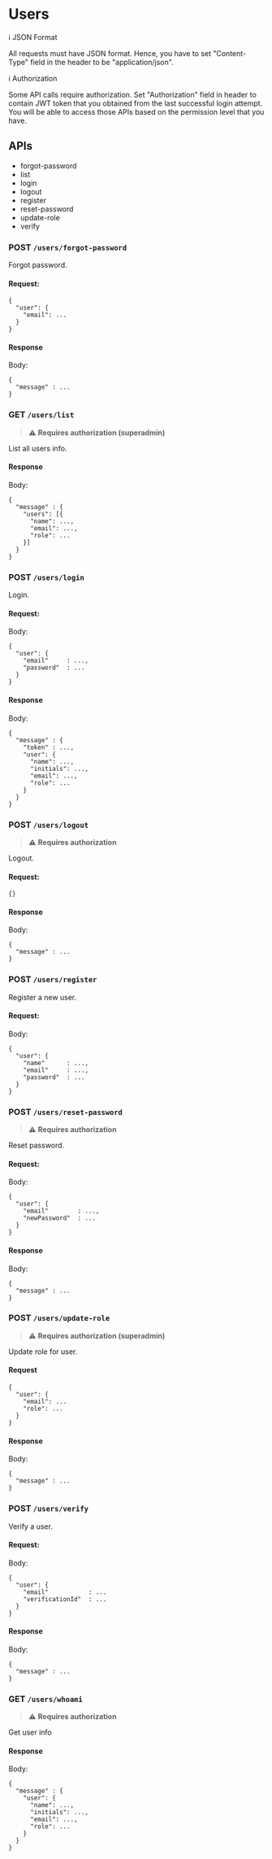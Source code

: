 # Users

:information_source: JSON Format

All requests must have JSON format. Hence, you have to set "Content-Type" field in the header to be "application/json".

:information_source: Authorization

Some API calls require authorization. Set "Authorization" field in header to contain JWT token that you obtained from the last successful login attempt. You will be able to access those APIs based on the permission level that you have.

## APIs

- forgot-password
- list
- login
- logout
- register
- reset-password
- update-role
- verify

### POST `/users/forgot-password`

Forgot password.

#### Request:

```
{
  "user": {
    "email": ...
  }
}
```

#### Response

Body:

```
{
  "message" : ...
}
```

### GET `/users/list`

> :warning: **Requires authorization (superadmin)**

List all users info.

#### Response

Body:

```
{
  "message" : {
    "users": [{
      "name": ...,
      "email": ...,
      "role": ...
    }]
  }
}
```

### POST `/users/login`

Login.

#### Request:

Body:

```
{
  "user": {
    "email"     : ...,
    "password"  : ...
  }
}
```

#### Response

Body:

```
{
  "message" : {
    "token" : ...,
    "user": {
      "name": ...,
      "initials": ...,
      "email": ...,
      "role": ...
    }
  }
}
```

### POST `/users/logout`

> :warning: **Requires authorization**

Logout.


#### Request:

```
{}
```

#### Response

Body:

```
{
  "message" : ...
}
```

### POST `/users/register`

Register a new user.

#### Request:

Body:

```
{
  "user": {
    "name"      : ...,
    "email"     : ...,
    "password"  : ...
  }
}
```

### POST `/users/reset-password`

> :warning: **Requires authorization**

Reset password.

#### Request:

Body:

```
{
  "user": {
    "email"        : ...,
    "newPassword"  : ...
  }
}
```

#### Response

Body:

```
{
  "message" : ...
}
```

### POST `/users/update-role`

> :warning: **Requires authorization (superadmin)**

Update role for user.

#### Request

```
{
  "user": {
    "email": ...
    "role": ...
  }
}
```

#### Response

Body:

```
{
  "message" : ...
}
```

### POST `/users/verify`

Verify a user.

#### Request:

Body: 
```
{
  "user": {
    "email"           : ...
    "verificationId"  : ...
  }
}
```

#### Response

Body:

```
{
  "message" : ...
}
```

### GET `/users/whoami`

> :warning: **Requires authorization**

Get user info

#### Response

Body:

```
{
  "message" : {
    "user": {
      "name": ...,
      "initials": ...,
      "email": ...,
      "role": ...
    }
  }
}
```
